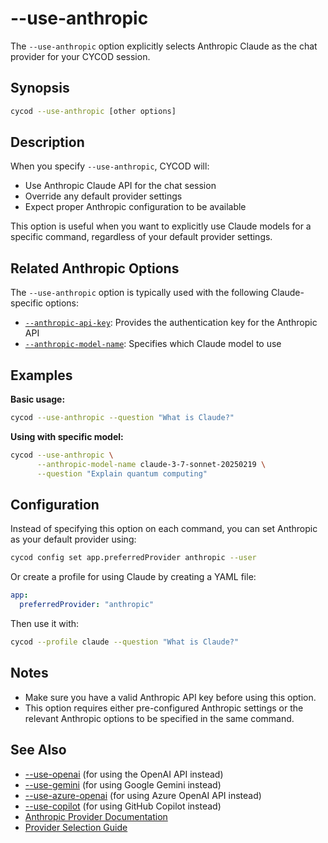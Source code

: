# --use-anthropic

The `--use-anthropic` option explicitly selects Anthropic Claude as the chat provider for your CYCOD session.

## Synopsis

```bash
cycod --use-anthropic [other options]
```

## Description

When you specify `--use-anthropic`, CYCOD will:

- Use Anthropic Claude API for the chat session
- Override any default provider settings
- Expect proper Anthropic configuration to be available

This option is useful when you want to explicitly use Claude models for a specific command, regardless of your default provider settings.

## Related Anthropic Options

The `--use-anthropic` option is typically used with the following Claude-specific options:

- [`--anthropic-api-key`](./anthropic-api-key.md): Provides the authentication key for the Anthropic API
- [`--anthropic-model-name`](./anthropic-model.md): Specifies which Claude model to use

## Examples

**Basic usage:**

```bash
cycod --use-anthropic --question "What is Claude?"
```

**Using with specific model:**

```bash
cycod --use-anthropic \
      --anthropic-model-name claude-3-7-sonnet-20250219 \
      --question "Explain quantum computing"
```


## Configuration

Instead of specifying this option on each command, you can set Anthropic as your default provider using:

```bash
cycod config set app.preferredProvider anthropic --user
```

Or create a profile for using Claude by creating a YAML file:

```yaml title="claude.yaml (in .cycod/profiles directory)"
app:
  preferredProvider: "anthropic"
```

Then use it with:

```bash
cycod --profile claude --question "What is Claude?"
```

## Notes

- Make sure you have a valid Anthropic API key before using this option.
- This option requires either pre-configured Anthropic settings or the relevant Anthropic options to be specified in the same command.

## See Also

- [--use-openai](./use-openai.md) (for using the OpenAI API instead)
- [--use-gemini](./use-gemini.md) (for using Google Gemini instead)
- [--use-azure-openai](./use-azure-openai.md) (for using Azure OpenAI API instead)
- [--use-copilot](./use-copilot.md) (for using GitHub Copilot instead)
- [Anthropic Provider Documentation](../../../providers/anthropic.md)
- [Provider Selection Guide](../../../providers/overview.md)